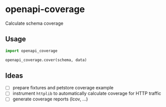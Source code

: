 # openapi-coverage
Calculate schema coverage

## Usage

```python
import openapi_coverage

openapi_coverage.cover(schema, data)
```

## Ideas

- [ ] prepare fixtures and petstore coverage example
- [ ] instrument `httplib` to automatically calculate coverage for HTTP traffic
- [ ] generate coverage reports (lcov, ...)

